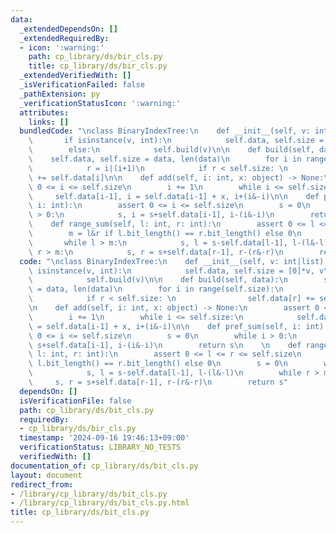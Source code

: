 ```yaml
---
data:
  _extendedDependsOn: []
  _extendedRequiredBy:
  - icon: ':warning:'
    path: cp_library/ds/bir_cls.py
    title: cp_library/ds/bir_cls.py
  _extendedVerifiedWith: []
  _isVerificationFailed: false
  _pathExtension: py
  _verificationStatusIcon: ':warning:'
  attributes:
    links: []
  bundledCode: "\nclass BinaryIndexTree:\n    def __init__(self, v: int|list):\n \
    \       if isinstance(v, int):\n            self.data, self.size = [0]*v, v\n\
    \        else:\n            self.build(v)\n\n    def build(self, data):\n    \
    \    self.data, self.size = data, len(data)\n        for i in range(self.size):\n\
    \            r = i|(i+1)\n            if r < self.size: \n                self.data[r]\
    \ += self.data[i]\n\n    def add(self, i: int, x: object) -> None:\n        assert\
    \ 0 <= i <= self.size\n        i += 1\n        while i <= self.size:\n       \
    \     self.data[i-1], i = self.data[i-1] + x, i+(i&-i)\n\n    def pref_sum(self,\
    \ i: int):\n        assert 0 <= i <= self.size\n        s = 0\n        while i\
    \ > 0:\n            s, i = s+self.data[i-1], i-(i&-i)\n        return s\n    \n\
    \    def range_sum(self, l: int, r: int):\n        assert 0 <= l <= r <= self.size\n\
    \        m = l&r if l.bit_length() == r.bit_length() else 0\n        s = 0\n \
    \       while l > m:\n            s, l = s-self.data[l-1], l-(l&-l)\n        while\
    \ r > m:\n            s, r = s+self.data[r-1], r-(r&-r)\n        return s\n"
  code: "\nclass BinaryIndexTree:\n    def __init__(self, v: int|list):\n        if\
    \ isinstance(v, int):\n            self.data, self.size = [0]*v, v\n        else:\n\
    \            self.build(v)\n\n    def build(self, data):\n        self.data, self.size\
    \ = data, len(data)\n        for i in range(self.size):\n            r = i|(i+1)\n\
    \            if r < self.size: \n                self.data[r] += self.data[i]\n\
    \n    def add(self, i: int, x: object) -> None:\n        assert 0 <= i <= self.size\n\
    \        i += 1\n        while i <= self.size:\n            self.data[i-1], i\
    \ = self.data[i-1] + x, i+(i&-i)\n\n    def pref_sum(self, i: int):\n        assert\
    \ 0 <= i <= self.size\n        s = 0\n        while i > 0:\n            s, i =\
    \ s+self.data[i-1], i-(i&-i)\n        return s\n    \n    def range_sum(self,\
    \ l: int, r: int):\n        assert 0 <= l <= r <= self.size\n        m = l&r if\
    \ l.bit_length() == r.bit_length() else 0\n        s = 0\n        while l > m:\n\
    \            s, l = s-self.data[l-1], l-(l&-l)\n        while r > m:\n       \
    \     s, r = s+self.data[r-1], r-(r&-r)\n        return s"
  dependsOn: []
  isVerificationFile: false
  path: cp_library/ds/bit_cls.py
  requiredBy:
  - cp_library/ds/bir_cls.py
  timestamp: '2024-09-16 19:46:13+09:00'
  verificationStatus: LIBRARY_NO_TESTS
  verifiedWith: []
documentation_of: cp_library/ds/bit_cls.py
layout: document
redirect_from:
- /library/cp_library/ds/bit_cls.py
- /library/cp_library/ds/bit_cls.py.html
title: cp_library/ds/bit_cls.py
---
```

